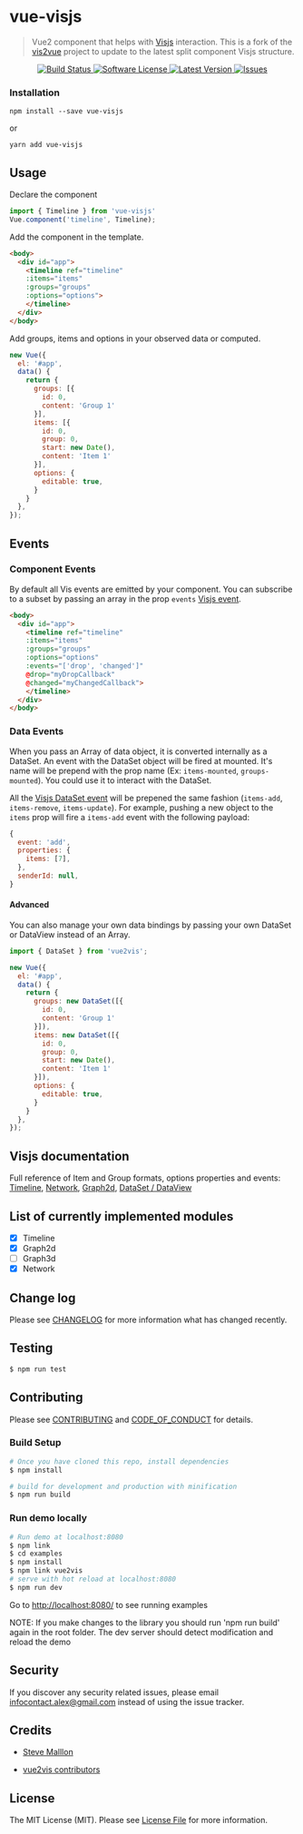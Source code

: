 # vue-visjs

> Vue2 component that helps with <a href="http://visjs.org/">Visjs</a> interaction.
This is a fork of the [vis2vue](https://github.com/alexcode/vue2vis) project to update to the latest split component Visjs structure.

<p align="center">
  <a href="https://travis-ci.org/sjmallon/vue-visjs">
    <img src="https://travis-ci.com/sjmallon/vue-visjs.svg?branch=master" alt="Build Status" />
  </a>
  <a href="LICENSE">
    <img src="https://img.shields.io/github/license/sjmallon/vue-visjs" alt="Software License" />
  </a>
  <a href="https://github.com/sjmallon/vue-visjs/releases">
    <img src="https://img.shields.io/github/v/release/sjmallon/vue-visjs?sort=semver" alt="Latest Version" />
  </a>

  <a href="https://github.com/alexcode/vue2vis/issues">
    <img src="https://img.shields.io/github/issues/sjmallon/vue-visjs" alt="Issues" />
  </a>
</p>

### Installation
```
npm install --save vue-visjs
```

or

```
yarn add vue-visjs
```

## Usage

Declare the component
``` javascript
import { Timeline } from 'vue-visjs'
Vue.component('timeline', Timeline);
``` 

Add the component in the template.

```html
<body>
  <div id="app">
    <timeline ref="timeline"
    :items="items"
    :groups="groups"
    :options="options">
    </timeline>
  </div>
</body>
```

Add groups, items and options in your observed data or computed.
``` javascript
new Vue({
  el: '#app',
  data() {
    return {
      groups: [{
      	id: 0,
        content: 'Group 1'
      }],
      items: [{
      	id: 0,
        group: 0,
        start: new Date(),
        content: 'Item 1'
      }],
      options: {
        editable: true,
      }
    }
  },
});
```

## Events

### Component Events
By default all Vis events are emitted by your component. You can subscribe to a subset by passing an array in the prop `events` [Visjs event](http://visjs.org/docs/timeline/#Events).

```html
<body>
  <div id="app">
    <timeline ref="timeline"
    :items="items"
    :groups="groups"
    :options="options"
    :events="['drop', 'changed']"
    @drop="myDropCallback"
    @changed="myChangedCallback">
    </timeline>
  </div>
</body>
```

### Data Events

When you pass an Array of data object, it is converted internally as a DataSet.
An event with the DataSet object will be fired at mounted. It's name will be prepend with the prop name (Ex: `items-mounted`, `groups-mounted`). You could use it to interact with the DataSet.

All the [Visjs DataSet event](http://visjs.org/docs/data/dataset.html#Events) will be prepened the same fashion (`items-add`, `items-remove`, `items-update`). For example, pushing a new object to the `items` prop will fire a `items-add` event with the following payload:
```javascript
{
  event: 'add',
  properties: {
    items: [7],
  },
  senderId: null,
}
```

#### Advanced

You can also manage your own data bindings by passing your own DataSet or DataView instead of an Array.

``` javascript
import { DataSet } from 'vue2vis';

new Vue({
  el: '#app',
  data() {
    return {
      groups: new DataSet([{
      	id: 0,
        content: 'Group 1'
      }]),
      items: new DataSet([{
      	id: 0,
        group: 0,
        start: new Date(),
        content: 'Item 1'
      }]),
      options: {
        editable: true,
      }
    }
  },
});
```

## Visjs documentation

Full reference of Item and Group formats, options properties and events: [Timeline](https://visjs.github.io/vis-timeline/docs/timeline/), [Network](https://visjs.github.io/vis-network/docs/network/), [Graph2d](https://visjs.github.io/vis-timeline/docs/graph2d/), [DataSet / DataView](https://visjs.github.io/vis-data/)

## List of currently implemented modules

-   [x] Timeline
-   [x] Graph2d
-   [ ] Graph3d
-   [x] Network

## Change log

Please see [CHANGELOG](CHANGELOG.md) for more information what has changed recently.

## Testing

``` bash
$ npm run test
```

## Contributing
Please see [CONTRIBUTING](CONTRIBUTING.md) and [CODE_OF_CONDUCT](CODE_OF_CONDUCT.md) for details.

### Build Setup

``` bash
# Once you have cloned this repo, install dependencies
$ npm install

# build for development and production with minification
$ npm run build

```

### Run demo locally
``` bash
# Run demo at localhost:8080
$ npm link
$ cd examples
$ npm install
$ npm link vue2vis
# serve with hot reload at localhost:8080
$ npm run dev
```
Go to <http://localhost:8080/> to see running examples

NOTE: If you make changes to the library you should run 'npm run build' again in the root folder.
The dev server should detect modification and reload the demo

## Security

If you discover any security related issues, please email infocontact.alex@gmail.com instead of using the issue tracker.

## Credits

- [Steve Malllon][link-author]

- [vue2vis contributors](https://github.com/alexcode/vue2vis/graphs/contributors)

## License

The MIT License (MIT). Please see [License File](LICENSE.md) for more information.

[link-author]: https://github.com/sjmallon
[link-contributors]: ../../contributors
